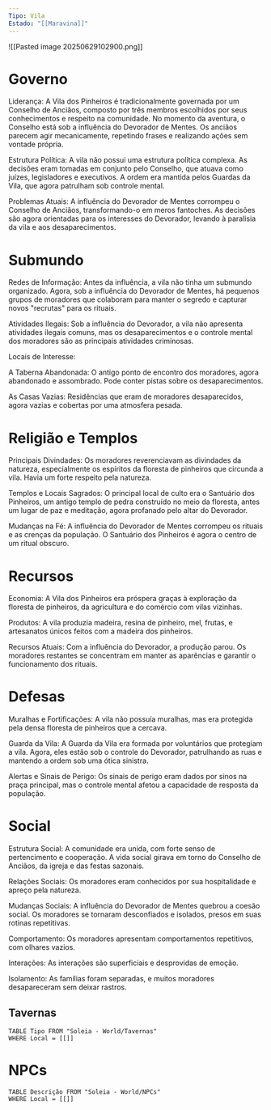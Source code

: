 ```yaml
---
Tipo: Vila
Estado: "[[Maravina]]"
---
```

![[Pasted image 20250629102900.png]]
# Governo

Liderança: A Vila dos Pinheiros é tradicionalmente governada por um Conselho de Anciãos, composto por três membros escolhidos por seus conhecimentos e respeito na comunidade. No momento da aventura, o Conselho está sob a influência do Devorador de Mentes. Os anciãos parecem agir mecanicamente, repetindo frases e realizando ações sem vontade própria.

Estrutura Política: A vila não possui uma estrutura política complexa. As decisões eram tomadas em conjunto pelo Conselho, que atuava como juízes, legisladores e executivos. A ordem era mantida pelos Guardas da Vila, que agora patrulham sob controle mental.

Problemas Atuais: A influência do Devorador de Mentes corrompeu o Conselho de Anciãos, transformando-o em meros fantoches. As decisões são agora orientadas para os interesses do Devorador, levando à paralisia da vila e aos desaparecimentos.

# Submundo

Redes de Informação: Antes da influência, a vila não tinha um submundo organizado. Agora, sob a influência do Devorador de Mentes, há pequenos grupos de moradores que colaboram para manter o segredo e capturar novos "recrutas" para os rituais.

Atividades Ilegais: Sob a influência do Devorador, a vila não apresenta atividades ilegais comuns, mas os desaparecimentos e o controle mental dos moradores são as principais atividades criminosas.

Locais de Interesse:

A Taberna Abandonada: O antigo ponto de encontro dos moradores, agora abandonado e assombrado. Pode conter pistas sobre os desaparecimentos.

As Casas Vazias: Residências que eram de moradores desaparecidos, agora vazias e cobertas por uma atmosfera pesada.

# Religião e Templos

Principais Divindades: Os moradores reverenciavam as divindades da natureza, especialmente os espíritos da floresta de pinheiros que circunda a vila. Havia um forte respeito pela natureza.

Templos e Locais Sagrados: O principal local de culto era o Santuário dos Pinheiros, um antigo templo de pedra construído no meio da floresta, antes um lugar de paz e meditação, agora profanado pelo altar do Devorador.

Mudanças na Fé: A influência do Devorador de Mentes corrompeu os rituais e as crenças da população. O Santuário dos Pinheiros é agora o centro de um ritual obscuro.

# Recursos

Economia: A Vila dos Pinheiros era próspera graças à exploração da floresta de pinheiros, da agricultura e do comércio com vilas vizinhas.

Produtos: A vila produzia madeira, resina de pinheiro, mel, frutas, e artesanatos únicos feitos com a madeira dos pinheiros.

Recursos Atuais: Com a influência do Devorador, a produção parou. Os moradores restantes se concentram em manter as aparências e garantir o funcionamento dos rituais.

# Defesas

Muralhas e Fortificações: A vila não possuía muralhas, mas era protegida pela densa floresta de pinheiros que a cercava.

Guarda da Vila: A Guarda da Vila era formada por voluntários que protegiam a vila. Agora, eles estão sob o controle do Devorador, patrulhando as ruas e mantendo a ordem sob uma ótica sinistra.

Alertas e Sinais de Perigo: Os sinais de perigo eram dados por sinos na praça principal, mas o controle mental afetou a capacidade de resposta da população.

# Social

Estrutura Social: A comunidade era unida, com forte senso de pertencimento e cooperação. A vida social girava em torno do Conselho de Anciãos, da igreja e das festas sazonais.

Relações Sociais: Os moradores eram conhecidos por sua hospitalidade e apreço pela natureza.

Mudanças Sociais: A influência do Devorador de Mentes quebrou a coesão social. Os moradores se tornaram desconfiados e isolados, presos em suas rotinas repetitivas.

Comportamento: Os moradores apresentam comportamentos repetitivos, com olhares vazios.

Interações: As interações são superficiais e desprovidas de emoção.

Isolamento: As famílias foram separadas, e muitos moradores desapareceram sem deixar rastros.
## Tavernas
```dataview
TABLE Tipo FROM "Soleia - World/Tavernas"
WHERE Local = [[]]
```

# NPCs
```dataview
TABLE Descrição FROM "Soleia - World/NPCs"
WHERE Local = [[]]
```
